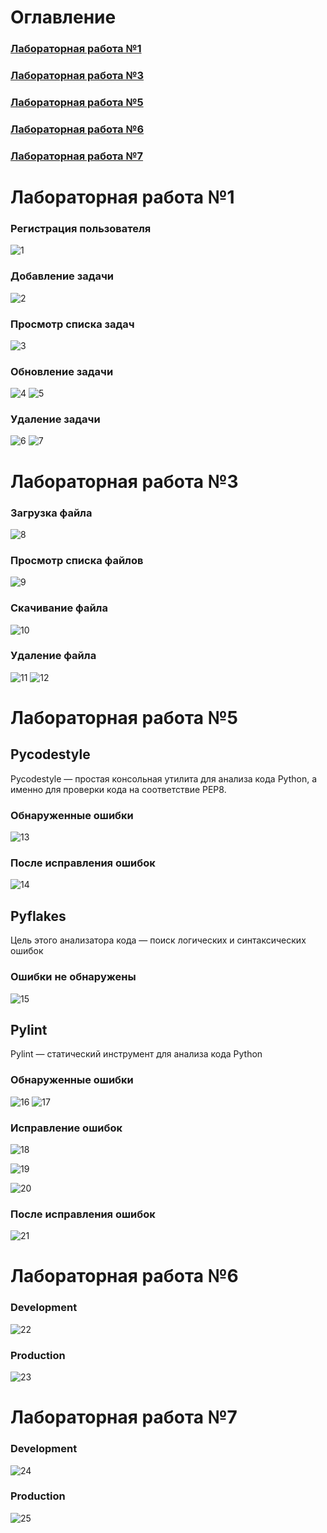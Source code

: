 # Оглавление
### [Лабораторная работа №1](#lab1)
### [Лабораторная работа №3](#lab3)
### [Лабораторная работа №5](#lab5)
### [Лабораторная работа №6](#lab6)
### [Лабораторная работа №7](#lab7)

<a name="lab1"></a>
# Лабораторная работа №1
### Регистрация пользователя
![1](https://github.com/TureevS/SIT_REST_API/blob/master/lab1_screens/1.PNG)
### Добавление задачи
![2](https://github.com/TureevS/SIT_REST_API/blob/master/lab1_screens/2.PNG)
### Просмотр списка задач
![3](https://github.com/TureevS/SIT_REST_API/blob/master/lab1_screens/3.PNG)
### Обновление задачи
![4](https://github.com/TureevS/SIT_REST_API/blob/master/lab1_screens/4.PNG)
![5](https://github.com/TureevS/SIT_REST_API/blob/master/lab1_screens/5.PNG)
### Удаление задачи
![6](https://github.com/TureevS/SIT_REST_API/blob/master/lab1_screens/6.PNG)
![7](https://github.com/TureevS/SIT_REST_API/blob/master/lab1_screens/7.PNG)

<a name="lab3"></a>
# Лабораторная работа №3
### Загрузка файла
![8](https://github.com/TureevS/SIT_REST_API/blob/master/lab3_screens/1.PNG)
### Просмотр списка файлов
![9](https://github.com/TureevS/SIT_REST_API/blob/master/lab3_screens/2.PNG)
### Скачивание файла
![10](https://github.com/TureevS/SIT_REST_API/blob/master/lab3_screens/3.PNG)
### Удаление файла
![11](https://github.com/TureevS/SIT_REST_API/blob/master/lab3_screens/4.PNG)
![12](https://github.com/TureevS/SIT_REST_API/blob/master/lab3_screens/5.PNG)

<a name="lab5"></a>
# Лабораторная работа №5
## Pycodestyle
Pycodestyle — простая консольная утилита для анализа кода Python, а именно для проверки кода на соответствие PEP8.
### Обнаруженные ошибки
![13](https://github.com/TureevS/SIT_REST_API/blob/master/lab5_screens/1.PNG)
### После исправления ошибок
![14](https://github.com/TureevS/SIT_REST_API/blob/master/lab5_screens/2.PNG)

## Pyflakes
Цель этого анализатора кода — поиск логических и синтаксических ошибок
### Ошибки не обнаружены
![15](https://github.com/TureevS/SIT_REST_API/blob/master/lab5_screens/3.PNG)

## Pylint
Pylint — статический инструмент для анализа кода Python
### Обнаруженные ошибки
![16](https://github.com/TureevS/SIT_REST_API/blob/master/lab5_screens/4.PNG)
![17](https://github.com/TureevS/SIT_REST_API/blob/master/lab5_screens/5.PNG)
### Исправление ошибок
![18](https://github.com/TureevS/SIT_REST_API/blob/master/lab5_screens/6.PNG)

![19](https://github.com/TureevS/SIT_REST_API/blob/master/lab5_screens/7.PNG)

![20](https://github.com/TureevS/SIT_REST_API/blob/master/lab5_screens/8.PNG)
### После исправления ошибок
![21](https://github.com/TureevS/SIT_REST_API/blob/master/lab5_screens/9.PNG)

<a name="lab6"></a>
# Лабораторная работа №6
### Development
![22](https://github.com/TureevS/SIT_REST_API/blob/master/lab6_screens/1.PNG)
### Production
![23](https://github.com/TureevS/SIT_REST_API/blob/master/lab6_screens/2.PNG)

<a name="lab7"></a>
# Лабораторная работа №7
### Development
![24](https://github.com/TureevS/SIT_REST_API/blob/master/lab7_screens/1.PNG)
### Production
![25](https://github.com/TureevS/SIT_REST_API/blob/master/lab7_screens/1.PNG)